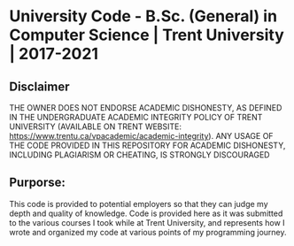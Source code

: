 # University Code - B.Sc. (General) in Computer Science | Trent University | 2017-2021

## Disclaimer
THE OWNER DOES NOT ENDORSE ACADEMIC DISHONESTY, AS DEFINED IN THE UNDERGRADUATE ACADEMIC INTEGRITY POLICY OF TRENT UNIVERSITY (AVAILABLE ON TRENT WEBSITE: https://www.trentu.ca/vpacademic/academic-integrity).
ANY USAGE OF THE CODE PROVIDED IN THIS REPOSITORY FOR ACADEMIC DISHONESTY, INCLUDING PLAGIARISM OR CHEATING, IS STRONGLY DISCOURAGED

## Purporse:
This code is provided to potential employers so that they can judge my depth and quality of knowledge. Code is provided here as it was submitted to the various courses I took 
while at Trent University, and represents how I wrote and organized my code at various points of my programming journey.
